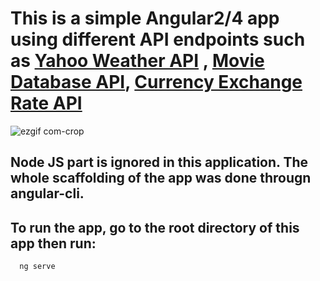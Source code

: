 # This is a simple Angular2/4 app using different API endpoints such as [Yahoo Weather API](https://developer.yahoo.com/weather) , [Movie Database API](www.theimdbapi.org), [Currency Exchange Rate API](www.api.fixer.io)

![ezgif com-crop](https://user-images.githubusercontent.com/10924864/32409599-4b1bbb44-c185-11e7-9edc-166bc8e0fe2d.gif)

## Node JS part is ignored in this application. The whole scaffolding of the app was done througn angular-cli. 

## To run the app, go to the root directory of this app then run:

      ng serve 
